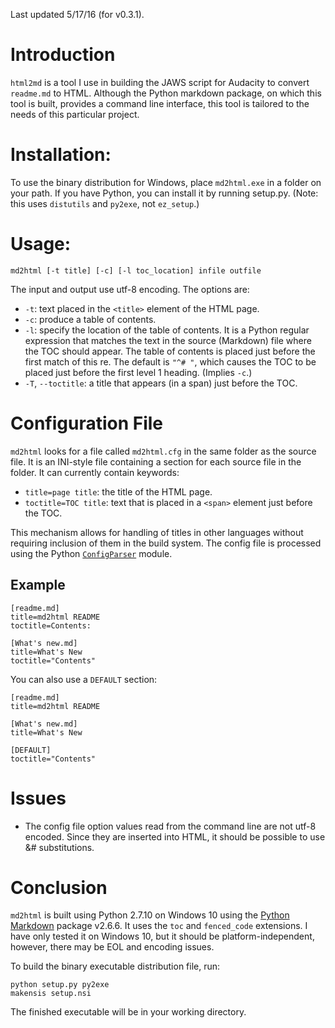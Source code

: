 Last updated 5/17/16 (for v0.3.1).

# Introduction
`html2md` is a tool I use in building the JAWS script for Audacity to convert `readme.md` to HTML.  Although the Python markdown package, on which this tool is built, provides a command line interface, this tool is tailored to the needs of this particular project.

# Installation:
To use the binary distribution for Windows, place `md2html.exe` in a folder on your path.  If you have Python, you can install it by running setup.py.  (Note: this uses `distutils` and `py2exe`, not `ez_setup`.)

# Usage:

`md2html [-t title] [-c] [-l toc_location] infile outfile`

The input and output  use utf-8 encoding.  The options are:

- `-t`: text placed in the `<title>` element of the HTML page.
- `-c`: produce a table of contents.
- `-l`: specify the location of the table of contents.  It is a Python regular expression that matches the text in the source (Markdown) file where the TOC should appear.  The table of contents is placed just before the first match of this re.  The default is `"^# "`, which causes the TOC to be placed just before the first level 1 heading.  (Implies `-c`.)
- `-T`, `--toctitle`: a title that appears (in a span) just before the TOC.

# Configuration File
`md2html` looks for a file called `md2html.cfg` in the same folder as the source file.  It is an INI-style file containing a section for each source file in the folder.  It can currently contain keywords:

- `title=page title`: the title of the HTML page.
- `toctitle=TOC title`: text that is placed in a `<span>` element just before the TOC.

This mechanism allows for handling of titles in other languages without requiring inclusion of them in the build system.  The config file is processed using the Python [`ConfigParser`](https://docs.python.org/2/library/configparser.html) module.

## Example

```
[readme.md]
title=md2html README
toctitle=Contents:

[What's new.md]
title=What's New
toctitle="Contents"
```

You can also use a `DEFAULT` section:

```
[readme.md]
title=md2html README

[What's new.md]
title=What's New

[DEFAULT]
toctitle="Contents"
```

# Issues

- The config file option values read from the command line are not utf-8 encoded.  Since they are inserted into HTML, it should be possible to use &# substitutions.


# Conclusion
`md2html` is built using Python 2.7.10 on Windows 10 using the [Python Markdown](http://pythonhosted.org/Markdown) package v2.6.6.  It uses the `toc` and `fenced_code` extensions.  I have only tested it on Windows 10, but it should be platform-independent, however, there may be EOL and encoding issues.

To build the binary executable distribution file, run:

```
python setup.py py2exe
makensis setup.nsi
```

The finished executable will be in your working directory.
